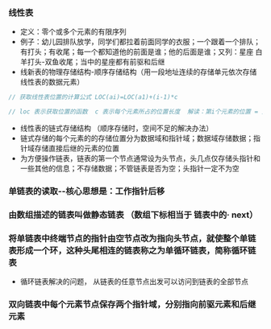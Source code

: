 ### 线性表

- 定义：零个或多个元素的有限序列
- 例子：幼儿园排队放学，同学们都拉着前面同学的衣服；一个跟着一个排队；有打头；有收尾；每一个都知道他的前面是谁；他的后面是谁；又列：星座 白羊打头-双鱼收尾；当中的星座都有前驱和后继
- 线新表的物理存储结构-顺序存储结构（用一段地址连续的存储单元依次存储线性表的数据元素）

```js
// 获取线性表位置的计算公式 LOC(ai)=LOC(a1)+(i-1)*c

// loc 表示获取位置的函数  c 表示每个元素所占的位置长度  解读：第i个元素的位置 = 第一个元素的位置+ (i-1)*每个元素所占的位置长度
```

- 线性表的链式存储结构 （顺序存储时，空间不足的解决办法）
- 链式存储的每个元素的的存储位置分为数据域和指针域；数据域存储数据；指针域存储直接后继的元素的位置
- 为方便操作链表，链表的第一个节点通常设为头节点，头几点仅存储头指针和一些其他的信息；不存储数据；不管链表是否为空；头指针一定不为空

### 单链表的读取--核心思想是：工作指针后移

### 由数组描述的链表叫做静态链表 （数组下标相当于 链表中的· next）

### 将单链表中终端节点的指针由空节点改为指向头节点，就使整个单链表形成一个环，这种头尾相连的链表称之为单循环链表，简称循环链表
- 循环链表解决的问题， 从链表的任意节点出发可以访问到链表的全部节点
### 双向链表中每个元素节点保存两个指针域，分别指向前驱元素和后继元素